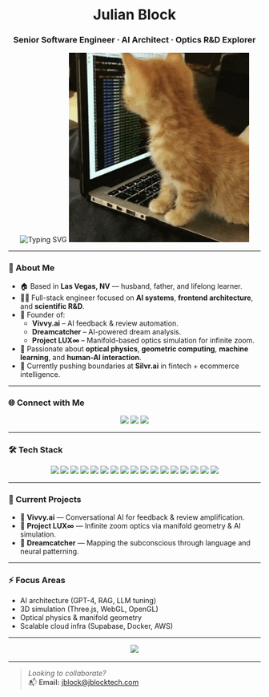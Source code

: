 <h1 align="center">Julian Block</h1>
<h3 align="center">Senior Software Engineer · AI Architect · Optics R&D Explorer</h3>

<p align="center">
  <img src="https://readme-typing-svg.demolab.com?font=Fira+Code&size=22&pause=1000&color=14B8A6&center=true&vCenter=true&width=600&lines=Engineering+AI-powered+Systems;Reimagining+Optics+%26+Consciousness;Merging+Math%2C+Code%2C+and+Vision" alt="Typing SVG" />

<img src="./kitty.gif" />

</p>

---

### 🧠 About Me

- 🏠 Based in **Las Vegas, NV** — husband, father, and lifelong learner.
- 👨‍💻 Full-stack engineer focused on **AI systems**, **frontend architecture**, and **scientific R&D**.
- 🧠 Founder of:
  - **Vivvy.ai** – AI feedback & review automation.
  - **Dreamcatcher** – AI-powered dream analysis.
  - **Project LUX∞** – Manifold-based optics simulation for infinite zoom.
- 🔬 Passionate about **optical physics**, **geometric computing**, **machine learning**, and **human-AI interaction**.
- 🚀 Currently pushing boundaries at **Silvr.ai** in fintech + ecommerce intelligence.

---

### 🌐 Connect with Me

<p align="center">
  <a href="https://jblocktech.com"><img src="https://img.shields.io/badge/Website-000000?style=for-the-badge&logo=About.me&logoColor=white" /></a>
  <a href="https://linkedin.com/in/julianblock"><img src="https://img.shields.io/badge/LinkedIn-0077B5?style=for-the-badge&logo=linkedin&logoColor=white" /></a>
  <a href="https://github.com/Julianblock"><img src="https://img.shields.io/badge/GitHub-100000?style=for-the-badge&logo=github&logoColor=white" /></a>
</p>

---

### 🛠️ Tech Stack

<p align="center">
  <img src="https://cdn.jsdelivr.net/gh/devicons/devicon/icons/react/react-original.svg" width="40" />
  <img src="https://cdn.jsdelivr.net/gh/devicons/devicon/icons/nextjs/nextjs-original.svg" width="40" />
  <img src="https://cdn.jsdelivr.net/gh/devicons/devicon/icons/vuejs/vuejs-original.svg" width="40" />
  <img src="https://cdn.jsdelivr.net/gh/devicons/devicon/icons/typescript/typescript-original.svg" width="40" />
  <img src="https://cdn.jsdelivr.net/gh/devicons/devicon/icons/javascript/javascript-original.svg" width="40" />
  <img src="https://cdn.jsdelivr.net/gh/devicons/devicon/icons/nodejs/nodejs-original.svg" width="40" />
  <img src="https://cdn.jsdelivr.net/gh/devicons/devicon/icons/python/python-original.svg" width="40" />
  <img src="https://cdn.jsdelivr.net/gh/devicons/devicon/icons/flask/flask-original.svg" width="40" />
  <img src="https://cdn.jsdelivr.net/gh/devicons/devicon/icons/docker/docker-original.svg" width="40" />
  <img src="https://cdn.jsdelivr.net/gh/devicons/devicon/icons/kubernetes/kubernetes-plain.svg" width="40" />
  <img src="https://cdn.jsdelivr.net/gh/devicons/devicon/icons/mysql/mysql-original.svg" width="40" />
  <img src="https://cdn.jsdelivr.net/gh/devicons/devicon/icons/graphql/graphql-plain.svg" width="40" />
  <img src="https://cdn.jsdelivr.net/gh/devicons/devicon/icons/git/git-original.svg" width="40" />
  <img src="https://cdn.jsdelivr.net/gh/devicons/devicon/icons/csharp/csharp-original.svg" width="40" />
  <img src="https://cdn.jsdelivr.net/gh/devicons/devicon/icons/threejs/threejs-original.svg" width="40" />
  <img src="https://cdn.jsdelivr.net/gh/devicons/devicon/icons/opengl/opengl-original.svg" width="40" />
  <img src="https://cdn.jsdelivr.net/gh/devicons/devicon/icons/figma/figma-original.svg" width="40" />
</p>

---

### 🚧 Current Projects

- 🔗 **Vivvy.ai** — Conversational AI for feedback & review amplification.
- 🔭 **Project LUX∞** — Infinite zoom optics via manifold geometry & AI simulation.
- 🌙 **Dreamcatcher** — Mapping the subconscious through language and neural patterning.

---

### ⚡ Focus Areas
- AI architecture (GPT-4, RAG, LLM tuning)
- 3D simulation (Three.js, WebGL, OpenGL)
- Optical physics & manifold geometry
- Scalable cloud infra (Supabase, Docker, AWS)

---

<p align="center">
  <img src="https://media.giphy.com/media/iicDrNGWxHmDrIni6j/giphy.gif" width="500" />
</p>

---

> *Looking to collaborate?*  
> 📬 **Email:** [jblock@jblocktech.com](mailto:jblock@jblocktech.com)

